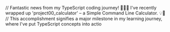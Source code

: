 
// Fantastic news from my TypeScript coding journey! 🚀👩‍💻 I've recently wrapped up 'project00_calculator' – a Simple Command Line Calculator. 
💡🔢 // This accomplishment signifies a major milestone in my learning journey, where I've put TypeScript concepts into actio
